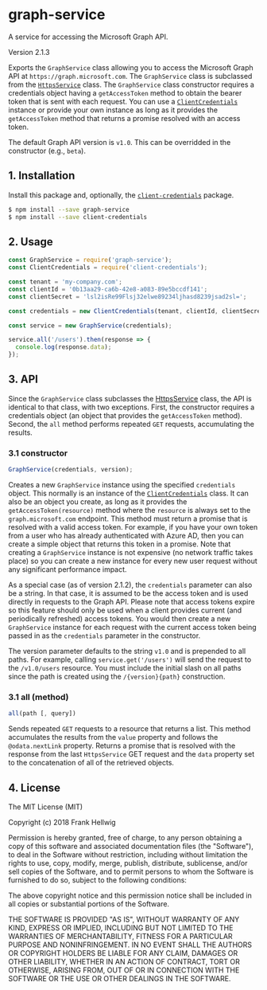 # graph-service

A service for accessing the Microsoft Graph API.

Version 2.1.3

Exports the `GraphService` class allowing you to access the Microsoft Graph API at `https://graph.microsoft.com`. The `GraphService` class is subclassed from the [`HttpsService`](https://github.com/fhellwig/https-service) class. The `GraphService` class constructor requires a credentials object having a `getAccessToken` method to obtain the bearer token that is sent with each request. You can use a [`ClientCredentials`](https://github.com/fhellwig/client-credentials) instance or provide your own instance as long as it provides the `getAccessToken` method that returns a promise resolved with an access token.

The default Graph API version is `v1.0`. This can be overridded in the constructor (e.g., `beta`).

## 1. Installation

Install this package and, optionally, the [`client-credentials`](https://github.com/fhellwig/client-credentials) package.

```bash
$ npm install --save graph-service
$ npm install --save client-credentials
```

## 2. Usage

```javascript
const GraphService = require('graph-service');
const ClientCredentials = require('client-credentials');

const tenant = 'my-company.com';
const clientId = '0b13aa29-ca6b-42e8-a083-89e5bccdf141';
const clientSecret = 'lsl2isRe99Flsj32elwe89234ljhasd8239jsad2sl=';

const credentials = new ClientCredentials(tenant, clientId, clientSecret);

const service = new GraphService(credentials);

service.all('/users').then(response => {
  console.log(response.data);
});
```

## 3. API

Since the `GraphService` class subclasses the [HttpsService](https://github.com/fhellwig/https-service) class, the API is identical to that class, with two exceptions. First, the constructor requires a credentials object (an object that provides the `getAccessToken` method). Second, the `all` method performs repeated `GET` requests, accumulating the results.

### 3.1 constructor

```javascript
GraphService(credentials, version);
```

Creates a new `GraphService` instance using the specified `credentials` object. This normally is an instance of the [`ClientCredentials`](https://github.com/fhellwig/client-credentials) class. It can also be an object you create, as long as it provides the `getAccessToken(resource)` method where the `resource` is always set to the `graph.microsoft.com` endpoint. This method must return a promise that is resolved with a valid access token. For example, if you have your own token from a user who has already authenticated with Azure AD, then you can create a simple object that returns this token in a promise. Note that creating a `GraphService` instance is not expensive (no network traffic takes place) so you can create a new instance for every new user request without any significant performance impact.

As a special case (as of version 2.1.2), the `credentials` parameter can also be a string. In that case, it is assumed to be the access token and is used directly in requests to the Graph API. Please note that access tokens expire so this feature should only be used when a client provides current (and periodically refreshed) access tokens. You would then create a new `GraphService` instance for each request with the current access token being passed in as the `credentials` parameter in the constructor.

The version parameter defaults to the string `v1.0` and is prepended to all paths. For example, calling `service.get('/users')` will send the request to the `/v1.0/users` resource. You must include the initial slash on all paths since the path is created using the `/{version}{path}` construction.

### 3.1 all (method)

```javascript
all(path [, query])
```

Sends repeated `GET` requests to a resource that returns a list. This method accumulates the results from the `value` property and follows the `@odata.nextLink` property. Returns a promise that is resolved with the response from the last `HttpsService` GET request and the `data` property set to the concatenation of all of the retrieved objects.

## 4. License

The MIT License (MIT)

Copyright (c) 2018 Frank Hellwig

Permission is hereby granted, free of charge, to any person obtaining a copy
of this software and associated documentation files (the "Software"), to deal
in the Software without restriction, including without limitation the rights
to use, copy, modify, merge, publish, distribute, sublicense, and/or sell
copies of the Software, and to permit persons to whom the Software is
furnished to do so, subject to the following conditions:

The above copyright notice and this permission notice shall be included in all
copies or substantial portions of the Software.

THE SOFTWARE IS PROVIDED "AS IS", WITHOUT WARRANTY OF ANY KIND, EXPRESS OR
IMPLIED, INCLUDING BUT NOT LIMITED TO THE WARRANTIES OF MERCHANTABILITY,
FITNESS FOR A PARTICULAR PURPOSE AND NONINFRINGEMENT. IN NO EVENT SHALL THE
AUTHORS OR COPYRIGHT HOLDERS BE LIABLE FOR ANY CLAIM, DAMAGES OR OTHER
LIABILITY, WHETHER IN AN ACTION OF CONTRACT, TORT OR OTHERWISE, ARISING FROM,
OUT OF OR IN CONNECTION WITH THE SOFTWARE OR THE USE OR OTHER DEALINGS IN THE
SOFTWARE.
